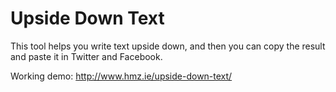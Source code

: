 # Upside Down Text
This tool helps you write text upside down, and then you can copy the result and paste it in Twitter and Facebook.


Working demo: http://www.hmz.ie/upside-down-text/
